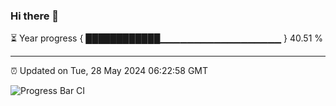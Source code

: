 ### Hi there 👋

⏳ Year progress { ████████████▁▁▁▁▁▁▁▁▁▁▁▁▁▁▁▁▁▁ } 40.51 %

---

⏰ Updated on Tue, 28 May 2024 06:22:58 GMT

![Progress Bar CI](https://github.com/liununu/liununu/workflows/Progress%20Bar%20CI/badge.svg)
